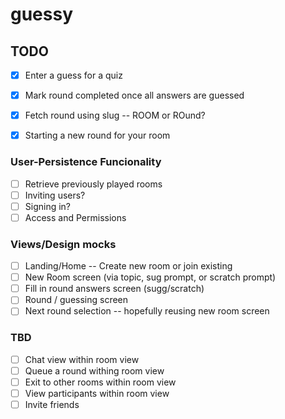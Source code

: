 # guessy


## TODO

* [X] Enter a guess for a quiz
* [X] Mark round completed once all answers are guessed
* [X] Fetch round using slug -- ROOM or ROund?
* [X] Starting a new round for your room


### User-Persistence Funcionality

* [ ] Retrieve previously played rooms
* [ ] Inviting users?
* [ ] Signing in?
* [ ] Access and Permissions

### Views/Design mocks

* [ ] Landing/Home -- Create new room or join existing
* [ ] New Room screen (via topic, sug prompt, or scratch prompt)
* [ ] Fill in round answers screen (sugg/scratch)
* [ ] Round / guessing screen
* [ ] Next round selection -- hopefully reusing new room screen

### TBD
* [ ] Chat view within room view
* [ ] Queue a round withing room view
* [ ] Exit to other rooms within room view
* [ ] View participants within room view
* [ ] Invite friends
